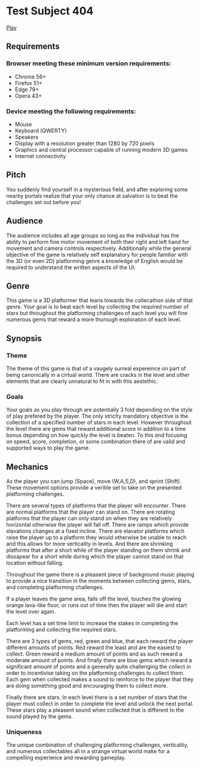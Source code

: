 # Test Subject 404

[Play](https://ts404.jordan-carr.com)

## Requirements
### Browser meeting these minimum version requirements:
- Chrome 56+
- Firefox 51+
- Edge 79+
- Opera 43+

### Device meeting the following requirements:
- Mouse
- Keyboard (QWERTY)
- Speakers
- Display with a resolution greater than 1280 by 720 pixels
- Graphics and central processor capable of running modern 3D games
- Internet connectivity

## Pitch
You suddenly find yourself in a mysterious field, and after exploring some nearby portals realize that your only chance at salvation is to beat the challenges set out before you!

##  Audience
The audience includes all age groups so long as the individual has the ability to perform fine motor movement of both their right and left hand for movement and camera controls respectively.
Additionally while the general objective of the game is relatively self explanatory for people familiar with the 3D (or even 2D) platforming genre a knowledge of English would be required to understand the written aspects of the UI.

## Genre
This game is a 3D platformer that leans towards the collecathon side of that genre. Your goal is to beat each level by collecting the required number of stars but throughout the platforming challenges of each level you will fine numerous gems that reward a more thurough exploration of each level.

## Synopsis
### Theme
The theme of this game is that of a vaugely surreal expereince on part of being canonically in a cirtual world. There are cracks in the level and other elements that are clearly unnatural to fit in with this aestethic.

### Goals
Your goals as you play through are potentially 3 fold depending on the style of play prefered by the player. The only striclty mandatory objective is the collection of a specified number of stars in each level. However throughout the level there are gems that reward additional score in addition to a time bonus depending on how quickly the level is beaten. To this end focusing on speed, score, completion, or some combination there of are valid and supported ways to play the game.

## Mechanics
As the player you can jump (Space), move (W,A,S,D), and sprint (Shift). These movement options provide a veritile set to take on the presented platforming challenges.

There are several types of platforms that the player will encounter. There are normal platforms that the player can stand on. There are rotating platforms that the player can only stand on when they are relatively horizontal otherwise the player will fall off. There are ramps which provide elavations changes at a fixed incline. There are elavator platforms which raise the player up to a platform they would otherwise be unable to reach and this allows for more verticality in levels. And there are shrinking platforms that after a short while of the player standing on them shrink and dissapear for a short while during which the player cannot stand on that location without falling.

Throughout the game there is a pleasent piece of background music playing to provide a nice transition in the moments between collecting gems, stars, and completing platforming challenges.

If a player leaves the game area, falls off the level, touches the glowing orange lava-like floor, or runs out of time then the player will die and start the level over again.

Each level has a set time limit to increase the stakes in completing the platforming and collecting the required stars.

There are 3 types of gems, red, green and blue, that each reward the player different amounts of points. Red reward the least and are the easiest to collect. Green reward a medium amount of points and as such reward a moderate amount of points. And finally there are blue gems which reward a significant amount of points and a generally quite challenging the collect in order to incentivise taking on the platforming challenges to collect them. Each gem when collected makes a sound to reinforce to the player that they are doing something good and encouraging them to collect more.

Finally there are stars. In each level there is a set number of stars that the player must collect in order to complete the level and unlock the next portal. These stars play a pleasent sound when collected that is different to the sound played by the gems.

### Uniqueness
The unique combination of challenging platforming challenges, verticality, and numerous collectables all in a strange virtual world make for a compelling experience and rewarding gameplay.
